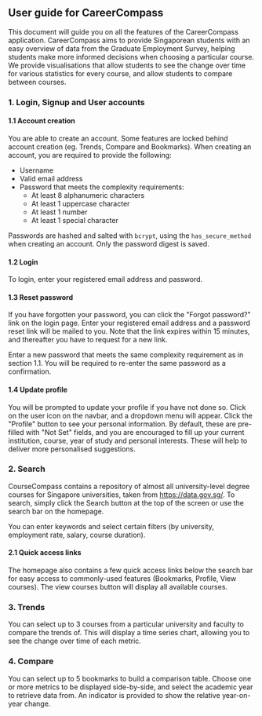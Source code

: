 ## User guide for CareerCompass

This document will guide you on all the features of the CareerCompass application. CareerCompass aims to provide Singaporean students with an easy overview of data from the Graduate Employment Survey, helping students make more informed decisions when choosing a particular course. We provide visualisations that allow students to see the change over time for various statistics for every course, and allow students to compare between courses.

### 1. Login, Signup and User accounts

#### 1.1 Account creation
You are able to create an account. Some features are locked behind account creation (eg. Trends, Compare and Bookmarks). When creating an account, you are required to provide the following:

- Username
- Valid email address
- Password that meets the complexity requirements:
    - At least 8 alphanumeric characters
    - At least 1 uppercase character
    - At least 1 number
    - At least 1 special character

Passwords are hashed and salted with `bcrypt`, using the `has_secure_method` when creating an account. Only the password digest is saved.

#### 1.2 Login
To login, enter your registered email address and password. 

#### 1.3 Reset password
If you have forgotten your password, you can click the "Forgot password?" link on the login page. Enter your registered email address and a password reset link will be mailed to you. Note that the link expires within 15 minutes, and thereafter you have to request for a new link.

Enter a new password that meets the same complexity requirement as in section 1.1. You will be required to re-enter the same password as a confirmation.

#### 1.4 Update profile
You will be prompted to update your profile if you have not done so. Click on the user icon on the navbar, and a dropdown menu will appear. Click the "Profile" button to see your personal information. By default, these are pre-filled with "Not Set" fields, and you are encouraged to fill up your current institution, course, year of study and personal interests. These will help to deliver more personalised suggestions.

### 2. Search
CourseCompass contains a repository of almost all university-level degree courses for Singapore universities, taken from https://data.gov.sg/. To search, simply click the Search button at the top of the screen or use the search bar on the homepage. 

You can enter keywords and select certain filters (by university, employment rate, salary, course duration).

#### 2.1 Quick access links
The homepage also contains a few quick access links below the search bar for easy access to commonly-used features (Bookmarks, Profile, View courses). The view courses button will display all available courses.

### 3. Trends
You can select up to 3 courses from a particular university and faculty to compare the trends of. This will display a time series chart, allowing you to see the change over time of each metric.

### 4. Compare
You can select up to 5 bookmarks to build a comparison table. Choose one or more metrics to be displayed side-by-side, and select the academic year to retrieve data from. An indicator is provided to show the relative year-on-year change.